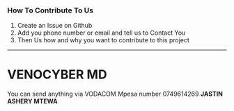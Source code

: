 ### How To Contribute To Us
1. Create an Issue on Github 
2. Add you phone number or email and tell us to Contact You
3. Then Us how and why you want to contribute to this project
-----------------------------------------------------------------


# VENOCYBER MD

You can send anything via VODACOM Mpesa number 0749614269 <b>JASTIN ASHERY MTEWA</b>
